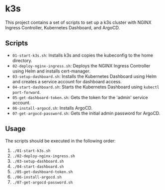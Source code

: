 # k3s

This project contains a set of scripts to set up a k3s cluster with NGINX Ingress Controller, Kubernetes Dashboard, and ArgoCD.

## Scripts

- `01-start-k3s.sh`: Installs k3s and copies the kubeconfig to the home directory.
- `02-deploy-nginx-ingress.sh`: Deploys the NGINX Ingress Controller using Helm and installs cert-manager.
- `03-setup-dashboard.sh`: Installs the Kubernetes Dashboard using Helm and creates a service account for dashboard access.
- `04-start-dashboard.sh`: Starts the Kubernetes Dashboard using `kubectl port-forward`.
- `05-get-dashboard-token.sh`: Gets the token for the 'admin' service account.
- `06-install-argocd.sh`: Installs ArgoCD.
- `07-get-argocd-password.sh`: Gets the initial admin password for ArgoCD.

## Usage

The scripts should be executed in the following order:

1. `./01-start-k3s.sh`
2. `./02-deploy-nginx-ingress.sh`
3. `./03-setup-dashboard.sh`
4. `./04-start-dashboard.sh`
5. `./05-get-dashboard-token.sh`
6. `./06-install-argocd.sh`
7. `./07-get-argocd-password.sh`
